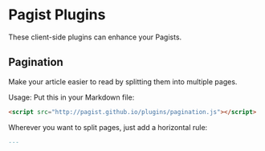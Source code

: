 Pagist Plugins
==============

These client-side plugins can enhance your Pagists.


Pagination
----------
Make your article easier to read by splitting them into multiple pages.

Usage: Put this in your Markdown file:

```html
<script src="http://pagist.github.io/plugins/pagination.js"></script>
```

Wherever you want to split pages, just add a horizontal rule:

```markdown
---
```




